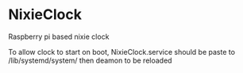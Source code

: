 # NixieClock
Raspberry pi based nixie clock

To allow clock to start on boot, NixieClock.service should be paste to /lib/systemd/system/
then deamon to be reloaded
